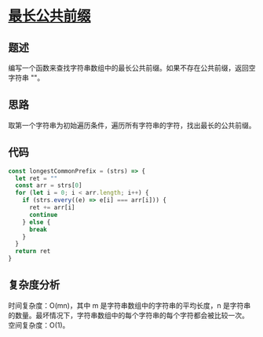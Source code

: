 # [最长公共前缀](https://leetcode.cn/problems/longest-common-prefix/)

## 题述

编写一个函数来查找字符串数组中的最长公共前缀。如果不存在公共前缀，返回空字符串 ""。

## 思路

取第一个字符串为初始遍历条件，遍历所有字符串的字符，找出最长的公共前缀。

## 代码

```javascript
const longestCommonPrefix = (strs) => {
  let ret = ""
  const arr = strs[0]
  for (let i = 0; i < arr.length; i++) {
    if (strs.every((e) => e[i] === arr[i])) {
      ret += arr[i]
      continue
    } else {
      break
    }
  }
  return ret
}
```

## 复杂度分析

时间复杂度：O(mn)，其中 m 是字符串数组中的字符串的平均长度，n 是字符串的数量。最坏情况下，字符串数组中的每个字符串的每个字符都会被比较一次。  
空间复杂度：O(1)。
